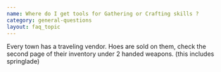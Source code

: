 ```yaml
---
name: Where do I get tools for Gathering or Crafting skills ?
category: general-questions
layout: faq_topic
---
```

Every town has a traveling vendor. Hoes are sold on them, check the second page of their inventory under 2 handed weapons. (this includes springlade)